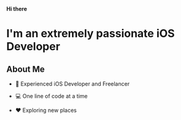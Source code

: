 **Hi there**

# I'm an extremely passionate iOS Developer

## About Me
* 📱 Experienced iOS Developer and Freelancer

* 💻 One line of code at a time

* ♥️ Exploring new places

<!-- * ✍🏻 I write blogs on iOS development in [Medium](https://medium.com/@shubham_iosdev)

* 💁🏻I share Insights, Apps, and Tips on iOS development in my [Instagram](https://www.instagram.com/shubham_iosdev/). -->

<!---
sa-sathish/sa-sathish is a ✨ special ✨ repository because its `README.md` (this file) appears on your GitHub profile.
You can click the Preview link to take a look at your changes.
--->
